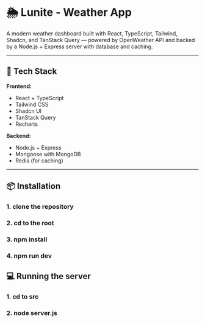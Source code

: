 # 🌦️ Lunite - Weather App

A modern weather dashboard built with React, TypeScript, Tailwind, Shadcn, and TanStack Query — powered by OpenWeather API and backed by a Node.js + Express server with database and caching.

---

## 🔧 Tech Stack

**Frontend:**

- React + TypeScript
- Tailwind CSS
- Shadcn UI
- TanStack Query
- Recharts

**Backend:**

- Node.js + Express
- Mongoose with MongoDB
- Redis (for caching)

---

## 📦 Installation

### 1. clone the repository

### 2. cd to the root

### 3. npm install

### 4. npm run dev

## 💻 Running the server

### 1. cd to src

### 2. node server.js

